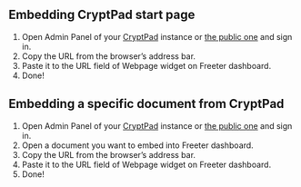 ## Embedding CryptPad start page

1. Open Admin Panel of your <a href="{{ curItem.homeUrl|e }}" rel="noopener noreferrer" target="_blank">CryptPad</a> instance or <a href="{{ curItem.pubUrl|e }}" rel="noopener noreferrer" target="_blank">the public one</a> and sign in.
2. Copy the URL from the browser’s address bar.
3. Paste it to the URL field of Webpage widget on Freeter dashboard.
4. Done!

## Embedding a specific document from CryptPad

1. Open Admin Panel of your <a href="{{ curItem.homeUrl|e }}" rel="noopener noreferrer" target="_blank">CryptPad</a> instance or <a href="{{ curItem.pubUrl|e }}" rel="noopener noreferrer" target="_blank">the public one</a> and sign in.
2. Open a document you want to embed into Freeter dashboard.
3. Copy the URL from the browser’s address bar.
4. Paste it to the URL field of Webpage widget on Freeter dashboard.
5. Done!
